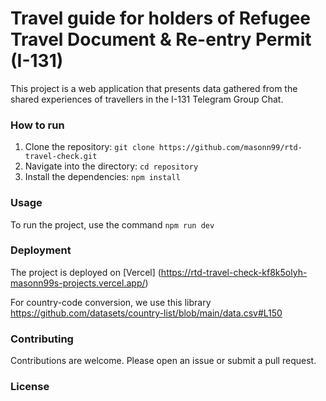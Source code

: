 # Travel guide for holders of Refugee Travel Document & Re-entry Permit (I-131)

This project is a web application that presents data gathered from the shared experiences of travellers in the I-131 Telegram Group Chat. 

### How to run

1. Clone the repository: `git clone https://github.com/masonn99/rtd-travel-check.git`
2. Navigate into the directory: `cd repository`
3. Install the dependencies: `npm install`

### Usage

To run the project, use the command `npm run dev`

### Deployment

The project is deployed on [Vercel] (https://rtd-travel-check-kf8k5olyh-masonn99s-projects.vercel.app/)

For country-code conversion, we use this library https://github.com/datasets/country-list/blob/main/data.csv#L150

### Contributing

Contributions are welcome. Please open an issue or submit a pull request.


### License

